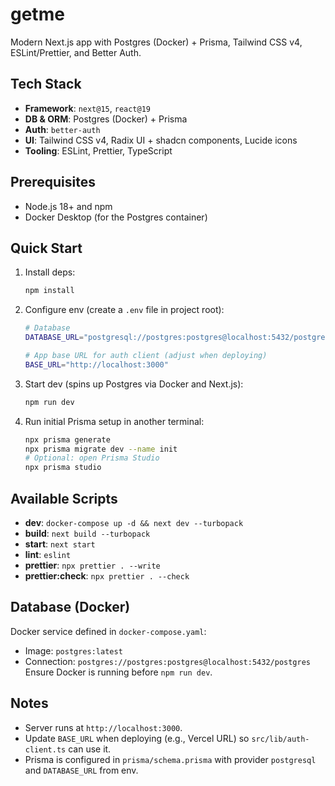 # getme

Modern Next.js app with Postgres (Docker) + Prisma, Tailwind CSS v4, ESLint/Prettier, and Better Auth.

## Tech Stack
- **Framework**: `next@15`, `react@19`
- **DB & ORM**: Postgres (Docker) + Prisma
- **Auth**: `better-auth`
- **UI**: Tailwind CSS v4, Radix UI + shadcn components, Lucide icons
- **Tooling**: ESLint, Prettier, TypeScript

## Prerequisites
- Node.js 18+ and npm
- Docker Desktop (for the Postgres container)

## Quick Start
1. Install deps:
    ```bash
    npm install
    ```
2. Configure env (create a `.env` file in project root):
    ```bash
    # Database
    DATABASE_URL="postgresql://postgres:postgres@localhost:5432/postgres"
    
    # App base URL for auth client (adjust when deploying)
    BASE_URL="http://localhost:3000"
    ```
3. Start dev (spins up Postgres via Docker and Next.js):
    ```bash
    npm run dev
    ```
4. Run initial Prisma setup in another terminal:
    ```bash
    npx prisma generate
    npx prisma migrate dev --name init
    # Optional: open Prisma Studio
    npx prisma studio
    ```

## Available Scripts
- **dev**: `docker-compose up -d && next dev --turbopack`
- **build**: `next build --turbopack`
- **start**: `next start`
- **lint**: `eslint`
- **prettier**: `npx prettier . --write`
- **prettier:check**: `npx prettier . --check`

## Database (Docker)
Docker service defined in `docker-compose.yaml`:
- Image: `postgres:latest`
- Connection: `postgres://postgres:postgres@localhost:5432/postgres`
Ensure Docker is running before `npm run dev`.

## Notes
- Server runs at `http://localhost:3000`.
- Update `BASE_URL` when deploying (e.g., Vercel URL) so `src/lib/auth-client.ts` can use it.
- Prisma is configured in `prisma/schema.prisma` with provider `postgresql` and `DATABASE_URL` from env.
